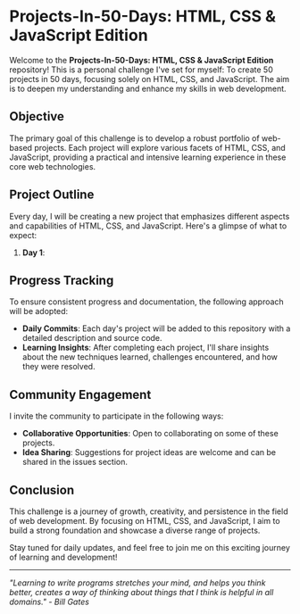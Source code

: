 # Projects-In-50-Days: HTML, CSS & JavaScript Edition

Welcome to the **Projects-In-50-Days: HTML, CSS & JavaScript Edition** repository! This is a personal challenge I've set for myself: To create 50 projects in 50 days, focusing solely on HTML, CSS, and JavaScript. The aim is to deepen my understanding and enhance my skills in web development.

## Objective

The primary goal of this challenge is to develop a robust portfolio of web-based projects. Each project will explore various facets of HTML, CSS, and JavaScript, providing a practical and intensive learning experience in these core web technologies.

## Project Outline

Every day, I will be creating a new project that emphasizes different aspects and capabilities of HTML, CSS, and JavaScript. Here's a glimpse of what to expect:

1. **Day 1**: 

## Progress Tracking

To ensure consistent progress and documentation, the following approach will be adopted:

- **Daily Commits**: Each day's project will be added to this repository with a detailed description and source code.
- **Learning Insights**: After completing each project, I'll share insights about the new techniques learned, challenges encountered, and how they were resolved.

## Community Engagement

I invite the community to participate in the following ways:

- **Collaborative Opportunities**: Open to collaborating on some of these projects.
- **Idea Sharing**: Suggestions for project ideas are welcome and can be shared in the issues section.

## Conclusion

This challenge is a journey of growth, creativity, and persistence in the field of web development. By focusing on HTML, CSS, and JavaScript, I aim to build a strong foundation and showcase a diverse range of projects.

Stay tuned for daily updates, and feel free to join me on this exciting journey of learning and development!

---

_"Learning to write programs stretches your mind, and helps you think better, creates a way of thinking about things that I think is helpful in all domains." - Bill Gates_
